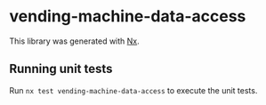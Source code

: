 # vending-machine-data-access

This library was generated with [Nx](https://nx.dev).

## Running unit tests

Run `nx test vending-machine-data-access` to execute the unit tests.
